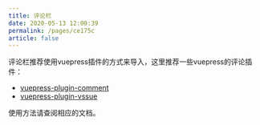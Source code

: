 ```yaml
---
title: 评论栏
date: 2020-05-13 12:00:39
permalink: /pages/ce175c
article: false
---
```


评论栏推荐使用vuepress插件的方式来导入，这里推荐一些vuepress的评论插件：
 * [vuepress-plugin-comment](https://github.com/dongyuanxin/vuepress-plugin-comment)
 * [vuepress-plugin-vssue](https://vssue.js.org/)

 使用方法请查阅相应的文档。
